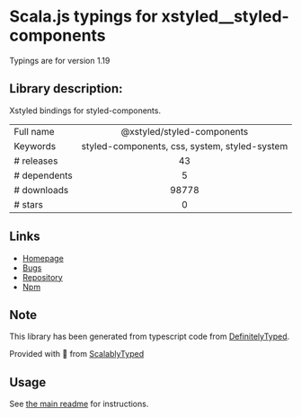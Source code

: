 
# Scala.js typings for xstyled__styled-components

Typings are for version 1.19

## Library description:
Xstyled bindings for styled-components.

|                    |                 |
| ------------------ | :-------------: |
| Full name          | @xstyled/styled-components |
| Keywords           | styled-components, css, system, styled-system |
| # releases         | 43 |
| # dependents       | 5 |
| # downloads        | 98778 |
| # stars            | 0 |

## Links
- [Homepage](https://xstyled.dev)
- [Bugs](https://github.com/smooth-code/xstyled/issues)
- [Repository](https://github.com/smooth-code/xstyled)
- [Npm](https://www.npmjs.com/package/%40xstyled%2Fstyled-components)
    


## Note
This library has been generated from typescript code from [DefinitelyTyped](https://definitelytyped.org).

Provided with :purple_heart: from [ScalablyTyped](https://github.com/oyvindberg/ScalablyTyped)

## Usage
See [the main readme](../../readme.md) for instructions.


